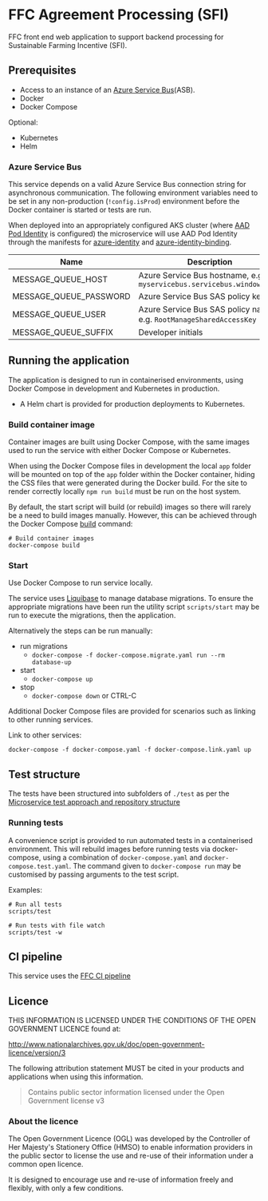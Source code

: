 # FFC Agreement Processing (SFI)

FFC front end web application to support backend processing for Sustainable Farming Incentive (SFI).

## Prerequisites

- Access to an instance of an
[Azure Service Bus](https://docs.microsoft.com/en-us/azure/service-bus-messaging/)(ASB).
- Docker
- Docker Compose

Optional:
- Kubernetes
- Helm

### Azure Service Bus

This service depends on a valid Azure Service Bus connection string for
asynchronous communication.  The following environment variables need to be set
in any non-production (`!config.isProd`) environment before the Docker
container is started or tests are run. 

When deployed into an appropriately configured AKS
cluster (where [AAD Pod Identity](https://github.com/Azure/aad-pod-identity) is
configured) the microservice will use AAD Pod Identity through the manifests
for
[azure-identity](./helm/ffc-demo-claim-service/templates/azure-identity.yaml)
and
[azure-identity-binding](./helm/ffc-demo-claim-service/templates/azure-identity-binding.yaml).

| Name | Description |
| ---| --- |
| MESSAGE_QUEUE_HOST | Azure Service Bus hostname, e.g. `myservicebus.servicebus.windows.net` |
| MESSAGE_QUEUE_PASSWORD | Azure Service Bus SAS policy key |
| MESSAGE_QUEUE_USER     | Azure Service Bus SAS policy name, e.g. `RootManageSharedAccessKey` |
| MESSAGE_QUEUE_SUFFIX     | Developer initials |

## Running the application

The application is designed to run in containerised environments, using Docker Compose in development and Kubernetes in production.

- A Helm chart is provided for production deployments to Kubernetes.

### Build container image

Container images are built using Docker Compose, with the same images used to run the service with either Docker Compose or Kubernetes.

When using the Docker Compose files in development the local `app` folder will
be mounted on top of the `app` folder within the Docker container, hiding the CSS files that were generated during the Docker build.  For the site to render correctly locally `npm run build` must be run on the host system.


By default, the start script will build (or rebuild) images so there will
rarely be a need to build images manually. However, this can be achieved
through the Docker Compose
[build](https://docs.docker.com/compose/reference/build/) command:

```
# Build container images
docker-compose build
```

### Start

Use Docker Compose to run service locally.

The service uses [Liquibase](https://www.liquibase.org/) to manage database migrations. To ensure the appropriate migrations have been run the utility script `scripts/start` may be run to execute the migrations, then the application.

Alternatively the steps can be run manually:
* run migrations
  * `docker-compose -f docker-compose.migrate.yaml run --rm database-up`
* start
  * `docker-compose up`
* stop
  * `docker-compose down` or CTRL-C

Additional Docker Compose files are provided for scenarios such as linking to other running services.

Link to other services:
```
docker-compose -f docker-compose.yaml -f docker-compose.link.yaml up
```

## Test structure

The tests have been structured into subfolders of `./test` as per the
[Microservice test approach and repository structure](https://eaflood.atlassian.net/wiki/spaces/FPS/pages/1845396477/Microservice+test+approach+and+repository+structure)

### Running tests

A convenience script is provided to run automated tests in a containerised
environment. This will rebuild images before running tests via docker-compose,
using a combination of `docker-compose.yaml` and `docker-compose.test.yaml`.
The command given to `docker-compose run` may be customised by passing
arguments to the test script.

Examples:

```
# Run all tests
scripts/test

# Run tests with file watch
scripts/test -w
```

## CI pipeline

This service uses the [FFC CI pipeline](https://github.com/DEFRA/ffc-jenkins-pipeline-library)

## Licence

THIS INFORMATION IS LICENSED UNDER THE CONDITIONS OF THE OPEN GOVERNMENT LICENCE found at:

<http://www.nationalarchives.gov.uk/doc/open-government-licence/version/3>

The following attribution statement MUST be cited in your products and applications when using this information.

> Contains public sector information licensed under the Open Government license v3

### About the licence

The Open Government Licence (OGL) was developed by the Controller of Her Majesty's Stationery Office (HMSO) to enable information providers in the public sector to license the use and re-use of their information under a common open licence.

It is designed to encourage use and re-use of information freely and flexibly, with only a few conditions.
